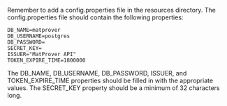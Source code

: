 Remember to add a config.properties file in the resources directory. The config.properties file should contain the following properties:
```
DB_NAME=matprover
DB_USERNAME=postgres
DB_PASSWORD=
SECRET_KEY=
ISSUER="MatProver API"
TOKEN_EXPIRE_TIME=1800000
```
The DB_NAME, DB_USERNAME, DB_PASSWORD, ISSUER, and TOKEN_EXPIRE_TIME properties should be filled in with the appropriate values. The SECRET_KEY property should be a minimum of 32 characters long.
